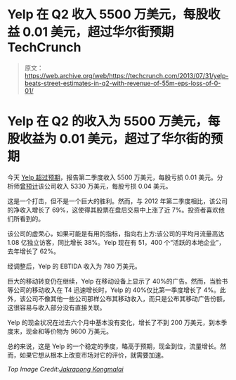 # Yelp 在 Q2 收入 5500 万美元，每股收益 0.01 美元，超过华尔街预期 TechCrunch

> 原文：<https://web.archive.org/web/https://techcrunch.com/2013/07/31/yelp-beats-street-estimates-in-q2-with-revenue-of-55m-eps-loss-of-0-01/>

# Yelp 在 Q2 的收入为 5500 万美元，每股收益为 0.01 美元，超过了华尔街的预期

今天 [Yelp 超过预期](https://web.archive.org/web/20221006145312/http://www.yelp-ir.com/phoenix.zhtml?c=250809&p=irol-newsArticle&ID=1843172&highlight=)，报告第二季度收入 5500 万美元，每股亏损 0.01 美元。分析师[曾预计](https://web.archive.org/web/20221006145312/http://allthingsd.com/20130731/yelp-easily-beats-street-estimates-in-q2-with-revenue-rising-69-percent-to-55-million/)该公司收入 5330 万美元，每股亏损 0.04 美元。

这是一个打击，但不是一个巨大的胜利。然而，与 2012 年第二季度相比，该公司的净收入增长了 69%，这使得其股票在盘后交易中上涨了近 7%。投资者喜欢他们所看到的。

该公司的虚荣心，如果可能是有用的指标，指向右上方:该公司的平均月流量高达 1.08 亿独立访客，同比增长 38%。Yelp 现在有 51，400 个“活跃的本地企业”，去年增长了 62%。

经调整后，Yelp 的 EBTIDA 收入为 780 万美元。

巨大的移动转变仍在继续，Yelp 在移动设备上显示了 40%的广告。然而，当脸书等公司的移动收入在 T4 迅速增长时，Yelp 的 40%仅比第一季度增长了 4%。此外，该公司不像其他一些公司那样公布其移动收入，而只是公布其移动广告份额，这很容易与收入部分没有直接关联。

Yelp 的现金状况在过去六个月中基本没有变化，增长了不到 200 万美元，到本季度末，现金和等价物为 9600 万美元。

总的来说，这是 Yelp 的一个稳定的季度，略高于预期，现金到位，流量增长。然而，如果它想从根本上改变市场对它的评价，就需要加速。

*Top Image Credit:[Jakrapong Kongmalai](https://web.archive.org/web/20221006145312/http://www.flickr.com/photos/jakrapong/)*
